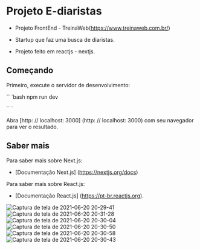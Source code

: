 
# Projeto E-diaristas

- Projeto FrontEnd - TreinaWeb(https://www.treinaweb.com.br/)

- Startup que faz uma busca de diaristas.
- Projeto feito em reactjs - nextjs.

## Começando

Primeiro, execute o servidor de desenvolvimento:

`` `bash
npm run dev

`` `

Abra [http: // localhost: 3000] (http: // localhost: 3000) com seu navegador para ver o resultado.

## Saber mais

Para saber mais sobre Next.js:

- [Documentação Next.js] (https://nextjs.org/docs)

Para saber mais sobre React.js:

- [Documentação React.js] (https://pt-br.reactjs.org).


![Captura de tela de 2021-06-20 20-29-41](https://user-images.githubusercontent.com/63027699/122691609-24dd0280-d207-11eb-82fd-27ae526463c7.png)
![Captura de tela de 2021-06-20 20-31-28](https://user-images.githubusercontent.com/63027699/122691715-c5cbbd80-d207-11eb-9451-0eac4ca26107.png)
![Captura de tela de 2021-06-20 20-30-04](https://user-images.githubusercontent.com/63027699/122691721-cf552580-d207-11eb-80a8-e036a0932479.png)
![Captura de tela de 2021-06-20 20-30-50](https://user-images.githubusercontent.com/63027699/122691727-d5e39d00-d207-11eb-867a-79fa0276b720.png)
![Captura de tela de 2021-06-20 20-30-58](https://user-images.githubusercontent.com/63027699/122691732-dc721480-d207-11eb-97d7-d1874f872bac.png)
![Captura de tela de 2021-06-20 20-30-43](https://user-images.githubusercontent.com/63027699/122691735-e136c880-d207-11eb-8df3-db2a5cb7343a.png)

